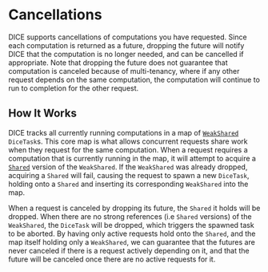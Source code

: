 # Cancellations

DICE supports cancellations of computations you have requested.
Since each computation is returned as a future, dropping the future will notify DICE that the computation is no longer
needed, and can be cancelled if appropriate. Note that dropping the future does not guarantee that computation is
canceled because of multi-tenancy, where if any other request depends on the same computation, the computation will
continue to run to completion for the other request.

## How It Works
DICE tracks all currently running computations in a map of [`WeakShared`](https://docs.rs/futures/0.3.17/futures/future/struct.WeakShared.html)
`DiceTask`s. This core map is what allows concurrent requests share work when they request for the same computation.
When a request requires a computation that is currently running in the map, it will attempt to acquire a [`Shared`](https://docs.rs/futures/0.3.17/futures/future/struct.Shared.html)
version of the `WeakShared`. If the `WeakShared` was already dropped, acquiring a `Shared` will fail, causing the
request to spawn a new `DiceTask`, holding onto a `Shared` and inserting its corresponding `WeakShared` into the map.


When a request is canceled by dropping its future, the `Shared` it holds will be dropped.
When there are no strong references (i.e `Shared` versions) of the `WeakShared`, the `DiceTask` will be dropped,
which triggers the spawned task to be aborted.
By having only active requests hold onto the `Shared`, and the map itself holding only a `WeakShared`, we can guarantee
that the futures are never canceled if there is a request actively depending on it, and that the future will be canceled
once there are no active requests for it.
